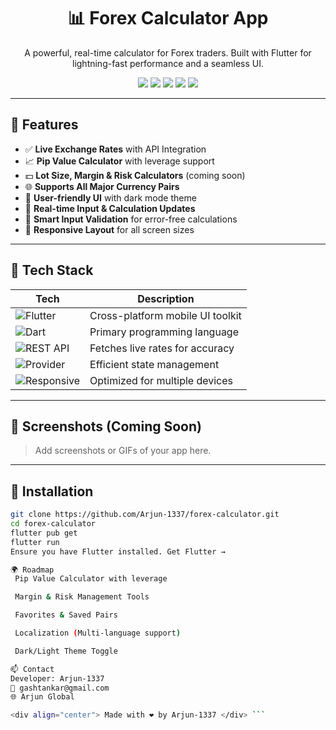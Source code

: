 <div align="center">
  <h1>📊 Forex Calculator App</h1>
  <p>A powerful, real-time calculator for Forex traders. Built with Flutter for lightning-fast performance and a seamless UI.</p>
  <img src="https://img.shields.io/badge/Flutter-2025-blue?logo=flutter&logoColor=white" />
  <img src="https://img.shields.io/badge/Dart-Stable-blue?logo=dart&logoColor=white" />
  <img src="https://img.shields.io/badge/API%20Integration-Live%20Rates-success?logo=graphql" />
  <img src="https://img.shields.io/badge/Responsive-Mobile%20%26%20Tablet-orange?logo=android" />
  <img src="https://img.shields.io/badge/Leverage%20Support-Enabled-purple?logo=scale" />
</div>

---

## 🚀 Features

- ✅ **Live Exchange Rates** with API Integration
- 📈 **Pip Value Calculator** with leverage support
- 💵 **Lot Size, Margin & Risk Calculators** (coming soon)
- 🌐 **Supports All Major Currency Pairs**
- 🎯 **User-friendly UI** with dark mode theme
- 🔄 **Real-time Input & Calculation Updates**
- 🧠 **Smart Input Validation** for error-free calculations
- 📱 **Responsive Layout** for all screen sizes

---

## 🧰 Tech Stack

| Tech             | Description                      |
|------------------|----------------------------------|
| ![Flutter](https://img.shields.io/badge/Flutter-Framework-blue?logo=flutter) | Cross-platform mobile UI toolkit |
| ![Dart](https://img.shields.io/badge/Dart-Language-blue?logo=dart) | Primary programming language |
| ![REST API](https://img.shields.io/badge/API-Live%20Forex%20Data-success?logo=graphql) | Fetches live rates for accuracy |
| ![Provider](https://img.shields.io/badge/Provider-State%20Management-brightgreen?logo=flutter) | Efficient state management |
| ![Responsive](https://img.shields.io/badge/UI-Responsive-lightgrey?logo=android) | Optimized for multiple devices |

---

## 📸 Screenshots (Coming Soon)

> Add screenshots or GIFs of your app here.

---

## 🔧 Installation

```bash
git clone https://github.com/Arjun-1337/forex-calculator.git
cd forex-calculator
flutter pub get
flutter run
Ensure you have Flutter installed. Get Flutter →

🌍 Roadmap
 Pip Value Calculator with leverage

 Margin & Risk Management Tools

 Favorites & Saved Pairs

 Localization (Multi-language support)

 Dark/Light Theme Toggle

📫 Contact
Developer: Arjun-1337
📧 gashtankar@gmail.com
🌐 Arjun Global

<div align="center"> Made with ❤️ by Arjun-1337 </div> ```
